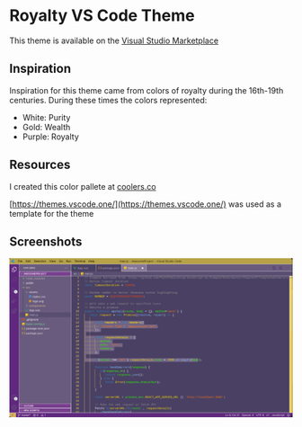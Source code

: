 # Royalty VS Code Theme

This theme is available on the [Visual Studio Marketplace](https://marketplace.visualstudio.com/items?itemName=Alcash55.kingtheme)

## Inspiration

Inspiration for this theme came from colors of royalty during the 16th-19th centuries. During these times the colors represented:

- White: Purity
- Gold: Wealth
- Purple: Royalty

## Resources

I created this color pallete at [coolers.co](https://coolors.co/4a4063-594e70-685b7d-857696-bfacc8-c8c6d7-a083b3-783f8e-5f287e-4f1271)

[https://themes.vscode.one/](https://themes.vscode.one/) was used as a template for the theme

## Screenshots

![image](/assets/RoyaltyThemePreview.png)
